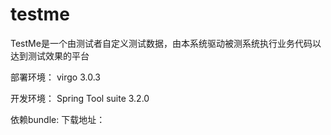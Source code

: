 testme
======

TestMe是一个由测试者自定义测试数据，由本系统驱动被测系统执行业务代码以达到测试效果的平台 

部署环境：
virgo 3.0.3

开发环境：
Spring Tool suite 3.2.0

依赖bundle:
下载地址：
